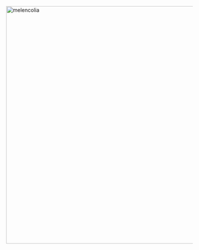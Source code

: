 <img width="640" alt="melencolia" src="https://github.com/chaithanyakota/chaithanyakota/assets/86480711/0dd4ac8d-30fa-4403-b38f-7b26edbb5282">
